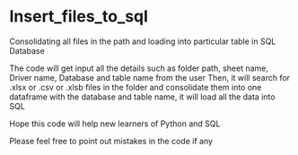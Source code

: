 # Insert_files_to_sql
Consolidating all files in the path and loading into particular table in SQL Database

The code will get input all the details such as folder path, sheet name, Driver name, Database and table name from the user
Then, it will search for .xlsx or .csv or .xlsb files in the folder and consolidate them into one dataframe
with the database and table name, it will load all the data into SQL


Hope this code will help new learners of Python and SQL

Please feel free to point out mistakes in the code if any
